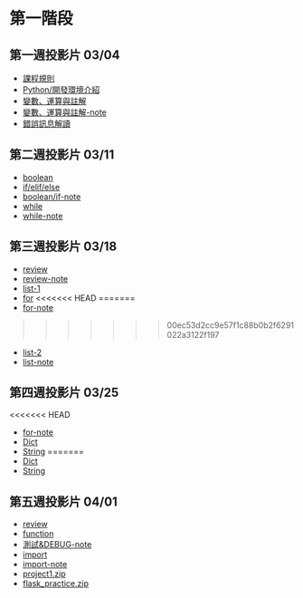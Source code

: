 # 第一階段

## 第一週投影片 03/04
- [課程規則](https://drive.google.com/open?id=1sqsWnC1hXABBhqathz3DaaebDQ4eZQzs)
- [Python/開發環境介紹](https://drive.google.com/open?id=1Tfs3RinvCEq4e7-u8SKJrI8K50y5sJ5A)
- [變數、運算與註解](https://drive.google.com/open?id=1xs2tCy8RUiNVW1zcprvE8vmO-102dNdz)
- [變數、運算與註解-note](note/week1_basis.html)
- [錯誤訊息解讀](https://drive.google.com/open?id=1VcYleHiSmecX45n4aAdRlgtthTHAVDj4)

## 第二週投影片 03/11
- [boolean](https://drive.google.com/open?id=1U8GFP29Q1jFjbGqkh5BzY3QMFM8Io4Q9)
- [if/elif/else](https://drive.google.com/open?id=1YDHK163s4iHPZoirqbUQzOgmucDxxshY)
- [boolean/if-note](note/week2_boolean_if.html)
- [while](https://drive.google.com/open?id=1NOWyMWQT71T1rcB2738D0h5jJZm6I7Cl)
- [while-note](note/week2_while.html)

## 第三週投影片 03/18
- [review](https://drive.google.com/open?id=1hcTvkHI76Hws7WIflWcU3V0JaX7EtAg-)
- [review-note](note/week3_review.html)
- [list-1](https://drive.google.com/open?id=1WngC5b4YVPH2jWTDUmLJDLNnm1nieSdO)
- [for](https://drive.google.com/open?id=1qVxBB5LLQ-GNrWnsX-3yPu7LWt8l4Dsw)
<<<<<<< HEAD
=======
- [for-note](note/week3_for.html)
>>>>>>> 00ec53d2cc9e57f1c88b0b2f6291022a3122f197
- [list-2](https://drive.google.com/open?id=1EsADViT2m7WkB4ZgYtbagGz3ftYmXVnH)
- [list-note](note/week3_example_practice.html)

## 第四週投影片 03/25
<<<<<<< HEAD
- [for-note](note/week3_for.html)
- [Dict](https://drive.google.com/open?id=1pal7wp1BrlwbA84NwoeYm5gtVyniNFPh)
- [String](https://hackmd.io/p/ByxvynGDG#/)
=======
- [Dict](https://drive.google.com/open?id=1pal7wp1BrlwbA84NwoeYm5gtVyniNFPh)
- [String](https://hackmd.io/p/ByxvynGDG#/)

## 第五週投影片 04/01
- [review](https://drive.google.com/open?id=1eCxVCVVUyJosA2X_Movl2T5KiGt69ReE)
- [function](https://slides.com/piepie01/function#/)
- [測試&DEBUG-note](note/week5_測試&debug.html)
- [import](https://drive.google.com/file/d/1HbdjakV_M1vhT4CdJm03sJA1ASIKm2Ft)
- [import-note](note/week5_import.html)
- [project1.zip](https://drive.google.com/open?id=13IPbXWYyRKs4cA0C9AytqdBbK4rDp-af)
- [flask_practice.zip](https://drive.google.com/open?id=14mzs4eH_d2GmERtPo-86L0tjzO3komWX)

